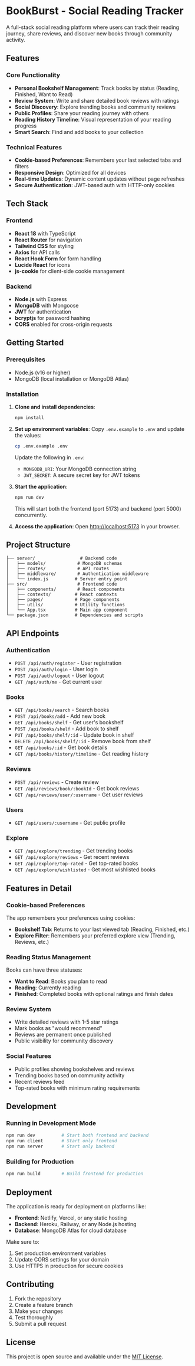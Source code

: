 # BookBurst - Social Reading Tracker

A full-stack social reading platform where users can track their reading journey, share reviews, and discover new books through community activity.

## Features

### Core Functionality
- **Personal Bookshelf Management**: Track books by status (Reading, Finished, Want to Read)
- **Review System**: Write and share detailed book reviews with ratings
- **Social Discovery**: Explore trending books and community reviews
- **Public Profiles**: Share your reading journey with others
- **Reading History Timeline**: Visual representation of your reading progress
- **Smart Search**: Find and add books to your collection

### Technical Features
- **Cookie-based Preferences**: Remembers your last selected tabs and filters
- **Responsive Design**: Optimized for all devices
- **Real-time Updates**: Dynamic content updates without page refreshes
- **Secure Authentication**: JWT-based auth with HTTP-only cookies

## Tech Stack

### Frontend
- **React 18** with TypeScript
- **React Router** for navigation
- **Tailwind CSS** for styling
- **Axios** for API calls
- **React Hook Form** for form handling
- **Lucide React** for icons
- **js-cookie** for client-side cookie management

### Backend
- **Node.js** with Express
- **MongoDB** with Mongoose
- **JWT** for authentication
- **bcryptjs** for password hashing
- **CORS** enabled for cross-origin requests

## Getting Started

### Prerequisites
- Node.js (v16 or higher)
- MongoDB (local installation or MongoDB Atlas)

### Installation

1. **Clone and install dependencies**:
   ```bash
   npm install
   ```

2. **Set up environment variables**:
   Copy `.env.example` to `.env` and update the values:
   ```bash
   cp .env.example .env
   ```
   
   Update the following in `.env`:
   - `MONGODB_URI`: Your MongoDB connection string
   - `JWT_SECRET`: A secure secret key for JWT tokens

3. **Start the application**:
   ```bash
   npm run dev
   ```
   
   This will start both the frontend (port 5173) and backend (port 5000) concurrently.

4. **Access the application**:
   Open [http://localhost:5173](http://localhost:5173) in your browser.

## Project Structure

```
├── server/                 # Backend code
│   ├── models/            # MongoDB schemas
│   ├── routes/            # API routes
│   ├── middleware/        # Authentication middleware
│   └── index.js          # Server entry point
├── src/                   # Frontend code
│   ├── components/        # React components
│   ├── contexts/         # React contexts
│   ├── pages/            # Page components
│   ├── utils/            # Utility functions
│   └── App.tsx           # Main app component
└── package.json          # Dependencies and scripts
```

## API Endpoints

### Authentication
- `POST /api/auth/register` - User registration
- `POST /api/auth/login` - User login
- `POST /api/auth/logout` - User logout
- `GET /api/auth/me` - Get current user

### Books
- `GET /api/books/search` - Search books
- `POST /api/books/add` - Add new book
- `GET /api/books/shelf` - Get user's bookshelf
- `POST /api/books/shelf` - Add book to shelf
- `PUT /api/books/shelf/:id` - Update book in shelf
- `DELETE /api/books/shelf/:id` - Remove book from shelf
- `GET /api/books/:id` - Get book details
- `GET /api/books/history/timeline` - Get reading history

### Reviews
- `POST /api/reviews` - Create review
- `GET /api/reviews/book/:bookId` - Get book reviews
- `GET /api/reviews/user/:username` - Get user reviews

### Users
- `GET /api/users/:username` - Get public profile

### Explore
- `GET /api/explore/trending` - Get trending books
- `GET /api/explore/reviews` - Get recent reviews
- `GET /api/explore/top-rated` - Get top-rated books
- `GET /api/explore/wishlisted` - Get most wishlisted books

## Features in Detail

### Cookie-based Preferences
The app remembers your preferences using cookies:
- **Bookshelf Tab**: Returns to your last viewed tab (Reading, Finished, etc.)
- **Explore Filter**: Remembers your preferred explore view (Trending, Reviews, etc.)

### Reading Status Management
Books can have three statuses:
- **Want to Read**: Books you plan to read
- **Reading**: Currently reading
- **Finished**: Completed books with optional ratings and finish dates

### Review System
- Write detailed reviews with 1-5 star ratings
- Mark books as "would recommend"
- Reviews are permanent once published
- Public visibility for community discovery

### Social Features
- Public profiles showing bookshelves and reviews
- Trending books based on community activity
- Recent reviews feed
- Top-rated books with minimum rating requirements

## Development

### Running in Development Mode
```bash
npm run dev          # Start both frontend and backend
npm run client       # Start only frontend
npm run server       # Start only backend
```

### Building for Production
```bash
npm run build        # Build frontend for production
```

## Deployment

The application is ready for deployment on platforms like:
- **Frontend**: Netlify, Vercel, or any static hosting
- **Backend**: Heroku, Railway, or any Node.js hosting
- **Database**: MongoDB Atlas for cloud database

Make sure to:
1. Set production environment variables
2. Update CORS settings for your domain
3. Use HTTPS in production for secure cookies

## Contributing

1. Fork the repository
2. Create a feature branch
3. Make your changes
4. Test thoroughly
5. Submit a pull request

## License

This project is open source and available under the [MIT License](LICENSE).